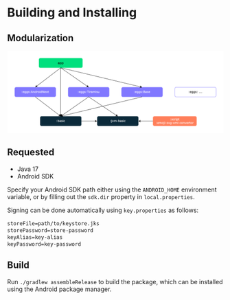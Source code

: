 # Building and Installing

## Modularization

![graph](./assets/image/modularization-graph.drawio.png)

## Requested

* Java 17
* Android SDK

Specify your Android SDK path either using the `ANDROID_HOME` environment variable, or by filling out the `sdk.dir` property in `local.properties`.

Signing can be done automatically using `key.properties` as follows:

```properties
storeFile=path/to/keystore.jks
storePassword=store-password
keyAlias=key-alias
keyPassword=key-password
```

## Build

Run `./gradlew assembleRelease` to build the package, which can be installed using the Android package manager.
